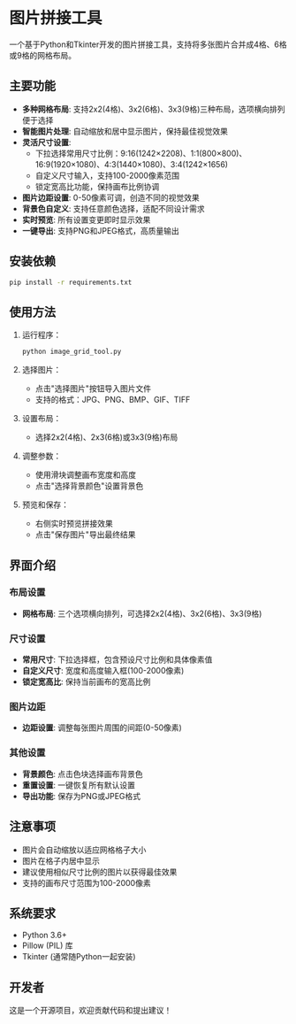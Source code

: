 # 图片拼接工具

一个基于Python和Tkinter开发的图片拼接工具，支持将多张图片合并成4格、6格或9格的网格布局。

## 主要功能

- **多种网格布局**: 支持2x2(4格)、3x2(6格)、3x3(9格)三种布局，选项横向排列便于选择
- **智能图片处理**: 自动缩放和居中显示图片，保持最佳视觉效果
- **灵活尺寸设置**: 
  - 下拉选择常用尺寸比例：9:16(1242×2208)、1:1(800×800)、16:9(1920×1080)、4:3(1440×1080)、3:4(1242×1656)
  - 自定义尺寸输入，支持100-2000像素范围
  - 锁定宽高比功能，保持画布比例协调
- **图片边距设置**: 0-50像素可调，创造不同的视觉效果
- **背景色自定义**: 支持任意颜色选择，适配不同设计需求
- **实时预览**: 所有设置变更即时显示效果
- **一键导出**: 支持PNG和JPEG格式，高质量输出

## 安装依赖

```bash
pip install -r requirements.txt
```

## 使用方法

1. 运行程序：
   ```bash
   python image_grid_tool.py
   ```

2. 选择图片：
   - 点击"选择图片"按钮导入图片文件
   - 支持的格式：JPG、PNG、BMP、GIF、TIFF

3. 设置布局：
   - 选择2x2(4格)、2x3(6格)或3x3(9格)布局

4. 调整参数：
   - 使用滑块调整画布宽度和高度
   - 点击"选择背景颜色"设置背景色

5. 预览和保存：
   - 右侧实时预览拼接效果
   - 点击"保存图片"导出最终结果

## 界面介绍

### 布局设置
- **网格布局**: 三个选项横向排列，可选择2x2(4格)、3x2(6格)、3x3(9格)

### 尺寸设置  
- **常用尺寸**: 下拉选择框，包含预设尺寸比例和具体像素值
- **自定义尺寸**: 宽度和高度输入框(100-2000像素)
- **锁定宽高比**: 保持当前画布的宽高比例

### 图片边距
- **边距设置**: 调整每张图片周围的间距(0-50像素)

### 其他设置
- **背景颜色**: 点击色块选择画布背景色
- **重置设置**: 一键恢复所有默认设置
- **导出功能**: 保存为PNG或JPEG格式

## 注意事项

- 图片会自动缩放以适应网格格子大小
- 图片在格子内居中显示
- 建议使用相似尺寸比例的图片以获得最佳效果
- 支持的画布尺寸范围为100-2000像素

## 系统要求

- Python 3.6+
- Pillow (PIL) 库
- Tkinter (通常随Python一起安装)

## 开发者

这是一个开源项目，欢迎贡献代码和提出建议！
